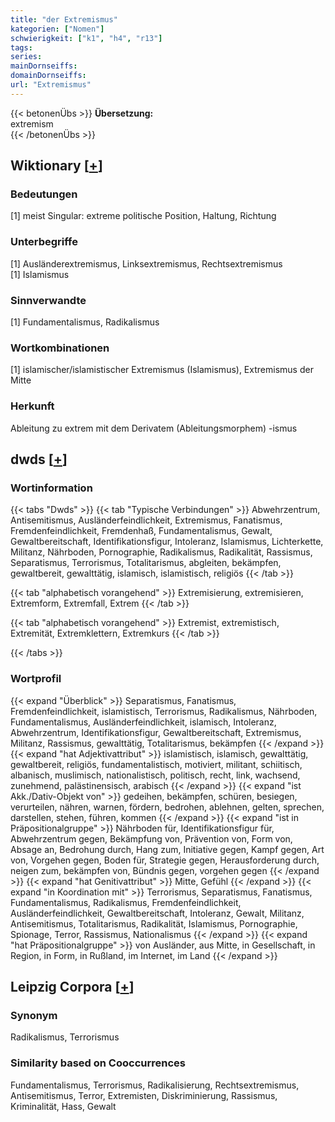```yaml
---
title: "der Extremismus"
kategorien: ["Nomen"]
schwierigkeit: ["k1", "h4", "r13"]
tags:
series:
mainDornseiffs:
domainDornseiffs:
url: "Extremismus"
---
```


{{< betonenÜbs >}}
**Übersetzung:**  
extremism  
{{< /betonenÜbs >}}

## Wiktionary [[+](https://de.wiktionary.org/wiki/Extremismus)]

### Bedeutungen
[1] meist Singular: extreme politische Position, Haltung, Richtung  

### Unterbegriffe
[1] Ausländerextremismus, Linksextremismus, Rechtsextremismus  
[1] Islamismus  

### Sinnverwandte
[1] Fundamentalismus, Radikalismus  

### Wortkombinationen
[1] islamischer/islamistischer Extremismus (Islamismus), Extremismus der Mitte  

### Herkunft
Ableitung zu extrem mit dem Derivatem (Ableitungsmorphem) -ismus  



## dwds [[+](https://www.dwds.de/wb/Extremismus)]

### Wortinformation
{{< tabs "Dwds" >}}
{{< tab "Typische Verbindungen" >}}
Abwehrzentrum, Antisemitismus, Ausländerfeindlichkeit, Extremismus, Fanatismus, Fremdenfeindlichkeit, Fremdenhaß, Fundamentalismus, Gewalt, Gewaltbereitschaft, Identifikationsfigur, Intoleranz, Islamismus, Lichterkette, Militanz, Nährboden, Pornographie, Radikalismus, Radikalität, Rassismus, Separatismus, Terrorismus, Totalitarismus, abgleiten, bekämpfen, gewaltbereit, gewalttätig, islamisch, islamistisch, religiös
{{< /tab >}}

{{< tab "alphabetisch vorangehend" >}}
Extremisierung, extremisieren, Extremform, Extremfall, Extrem
{{< /tab >}}

{{< tab "alphabetisch vorangehend" >}}
Extremist, extremistisch, Extremität, Extremklettern, Extremkurs
{{< /tab >}}

{{< /tabs >}}

### Wortprofil
{{< expand "Überblick" >}} Separatismus, Fanatismus, Fremdenfeindlichkeit, islamistisch, Terrorismus, Radikalismus, Nährboden, Fundamentalismus, Ausländerfeindlichkeit, islamisch, Intoleranz, Abwehrzentrum, Identifikationsfigur, Gewaltbereitschaft, Extremismus, Militanz, Rassismus, gewalttätig, Totalitarismus, bekämpfen {{< /expand >}}
{{< expand "hat Adjektivattribut" >}} islamistisch, islamisch, gewalttätig, gewaltbereit, religiös, fundamentalistisch, motiviert, militant, schiitisch, albanisch, muslimisch, nationalistisch, politisch, recht, link, wachsend, zunehmend, palästinensisch, arabisch {{< /expand >}}
{{< expand "ist Akk./Dativ-Objekt von" >}} gedeihen, bekämpfen, schüren, besiegen, verurteilen, nähren, warnen, fördern, bedrohen, ablehnen, gelten, sprechen, darstellen, stehen, führen, kommen {{< /expand >}}
{{< expand "ist in Präpositionalgruppe" >}} Nährboden für, Identifikationsfigur für, Abwehrzentrum gegen, Bekämpfung von, Prävention von, Form von, Absage an, Bedrohung durch, Hang zum, Initiative gegen, Kampf gegen, Art von, Vorgehen gegen, Boden für, Strategie gegen, Herausforderung durch, neigen zum, bekämpfen von, Bündnis gegen, vorgehen gegen {{< /expand >}}
{{< expand "hat Genitivattribut" >}} Mitte, Gefühl {{< /expand >}}
{{< expand "in Koordination mit" >}} Terrorismus, Separatismus, Fanatismus, Fundamentalismus, Radikalismus, Fremdenfeindlichkeit, Ausländerfeindlichkeit, Gewaltbereitschaft, Intoleranz, Gewalt, Militanz, Antisemitismus, Totalitarismus, Radikalität, Islamismus, Pornographie, Spionage, Terror, Rassismus, Nationalismus {{< /expand >}}
{{< expand "hat Präpositionalgruppe" >}} von Ausländer, aus Mitte, in Gesellschaft, in Region, in Form, in Rußland, im Internet, im Land {{< /expand >}}

## Leipzig Corpora [[+](https://corpora.uni-leipzig.de/en/res?word=Extremismus&corpusId=deu_newscrawl-public_2018)]


### Synonym
Radikalismus, Terrorismus


### Similarity based on Cooccurrences
Fundamentalismus, Terrorismus, Radikalisierung, Rechtsextremismus, Antisemitismus, Terror, Extremisten, Diskriminierung, Rassismus, Kriminalität, Hass, Gewalt

